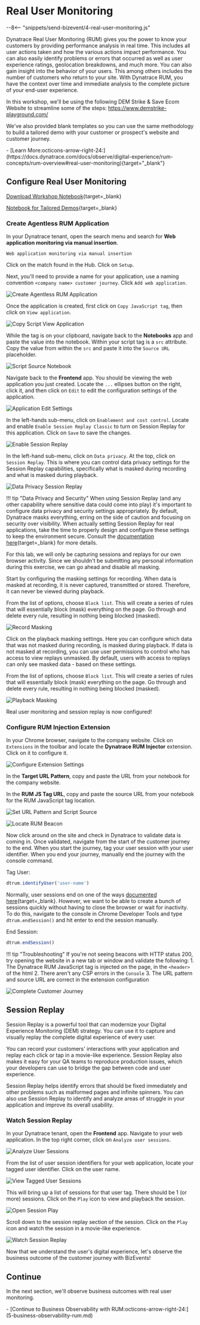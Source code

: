 # Real User Monitoring
--8<-- "snippets/send-bizevent/4-real-user-monitoring.js"

Dynatrace Real User Monitoring (RUM) gives you the power to know your customers by providing performance analysis in real time. This includes all user actions taken and how the various actions impact performance. You can also easily identify problems or errors that occurred as well as user experience ratings, geolocation breakdowns, and much more. You can also gain insight into the behavior of your users. This among others includes the number of customers who return to your site. With Dynatrace RUM, you have the context over time and immediate analysis to the complete picture of your end-user experience.

In this workshop, we'll be using the following DEM Strike & Save Ecom Website to streamline some of the steps: https://www.demstrike-playground.com/

We've also provided blank templates so you can use the same methodology to build a tailored demo with your customer or prospect's website and customer journey. 

<div class="grid cards" markdown>
- [Learn More:octicons-arrow-right-24:](https://docs.dynatrace.com/docs/observe/digital-experience/rum-concepts/rum-overview#real-user-monitoring){target="_blank"}
</div>

## Configure Real User Monitoring

[Download Workshop Notebook](https://github.com/dynatrace-wwse/enablement-browser-dem-biz-observability/blob/main/docs/assets/dynatrace/notebook/Customer_Journey.json){target=_blank}

[Notebook for Tailored Demos](https://github.com/dynatrace-wwse/enablement-browser-dem-biz-observability/blob/main/docs/assets/dynatrace/notebook/Blank_Customer_Journey.json){target=_blank}

### Create Agentless RUM Application

In your Dynatrace tenant, open the search menu and search for **Web application monitoring via manual insertion**.

```text
Web application monitoring via manual insertion
```

Click on the match found in the Hub.  Click on `Setup`.

Next, you'll need to provide a name for your application, use a naming convention `<company name> customer journey`.  Click `Add web application`.

![Create Agentless RUM Application](./img/real-user_create_agentless_rum_application.png)

Once the application is created, first click on `Copy JavaScript tag`, then click on `View application`.

![Copy Script View Application](./img/real-user_copy_script_view_application.png)

While the tag is on your clipboard, navigate back to the **Notebooks** app and paste the value into the notebook.  Within your script tag is a `src` attribute.  Copy the value from within the `src` and paste it into the `Source URL` placeholder.

![Script Source Notebook](./img/real-user_script_source_url.png)

Navigate back to the **Frontend** app.  You should be viewing the web application you just created.  Locate the `...` ellipses button on the right, click it, and then click on `Edit` to edit the configuration settings of the application.

![Application Edit Settings](./img/real-user_application_edit_settings.png)

In the left-hands sub-menu, click on `Enablement and cost control`.  Locate and enable `Enable Session Replay Classic` to turn on Session Replay for this application.  Click on `Save` to save the changes.

![Enable Session Replay](./img/real-user_application_enable_session_replay.png)

In the left-hand sub-menu, click on `Data privacy`.  At the top, click on `Session Replay`.  This is where you can control data privacy settings for the Session Replay capabilities, specifically what is masked during recording and what is masked during playback.

![Data Privacy Session Replay](./img/real-user_application_data_privacy_session_replay.png)

!!! tip "Data Privacy and Security"
    When using Session Replay (and any other capability where sensitive data could come into play) it's important to configure data privacy and security settings appropriately.  By default, Dynatrace masks everything, erring on the side of caution and focusing on security over visibility.  When actually setting Session Replay for real applications, take the time to properly design and configure these settings to keep the environment secure.  Consult the [documentation here](https://docs.dynatrace.com/docs/observe/digital-experience/session-replay/configure-session-replay-web){target=_blank} for more details.

For this lab, we will only be capturing sessions and replays for our own browser activity.  Since we shouldn't be submitting any personal information during this exercise, we can go ahead and disable all masking.

Start by configuring the masking settings for recording.  When data is masked at recording, it is never captured, transmitted or stored.  Therefore, it can never be viewed during playback.

From the list of options, choose `Block list`.  This will create a series of rules that will essentially block (mask) everything on the page.  Go through and delete every rule, resulting in nothing being blocked (masked).

![Record Masking](./img/real-user_application_record_masking.gif)

Click on the playback masking settings.  Here you can configure which data that was not masked during recording, is masked during playback.  If data is not masked at recording, you can use user permissions to control who has access to view replays unmasked.  By default, users with access to replays can only see masked data - based on these settings.

From the list of options, choose `Block list`.  This will create a series of rules that will essentially block (mask) everything on the page.  Go through and delete every rule, resulting in nothing being blocked (masked).

![Playback Masking](./img/real-user_application_playback_masking.gif)

Real user monitoring and session replay is now configured!

### Configure RUM Injection Extension

In your Chrome browser, navigate to the company website.  Click on `Extensions` in the toolbar and locate the **Dynatrace RUM Injector** extension.  Click on it to configure it.

![Configure Extension Settings](./img/real-user_configure_extension_click_extension.png)

In the **Target URL Pattern**, copy and paste the URL from your notebook for the company website.

In the **RUM JS Tag URL**, copy and paste the source URL from your notebook for the RUM JavaScript tag location.

![Set URL Pattern and Script Source](./img/real-user_configure_extension_set_url_source.png)


![Locate RUM Beacon](./img/real-user_configure_extension_hard_refresh_find_beacon.gif)

Now click around on the site and check in Dynatrace to validate data is coming in. Once validated, navigate from the start of the customer journey to the end. When you start the journey, tag your user session with your user identifier.  When you end your journey, manually end the journey with the console command.


Tag User:
```javascript
dtrum.identifyUser('user-name')
```

Normally, user sessions end on one of the ways [documented here](https://docs.dynatrace.com/docs/shortlink/user-session#user-session-end){target=_blank}.  However, we want to be able to create a bunch of sessions quickly without having to close the browser or wait for inactivity. To do this, navigate to the console in Chrome Developer Tools and type `dtrum.endSession()` and hit enter to end the session manually.

End Session:
```javascript
dtrum.endSession()
```

!!! tip "Troubleshooting"
    If you're not seeing beacons with HTTP status 200, try opening the website in a new tab or window and validate the following:
    1. The Dynatrace RUM JavaScript tag is injected on the page, in the `<header>` of the html
    2. There aren't any CSP errors in the `Console`
    3. The URL pattern and source URL are correct in the extension configuration


![Complete Customer Journey](./img/real-user_configure_extension_complete_customer_journey.gif)


## Session Replay

Session Replay is a powerful tool that can modernize your Digital Experience Monitoring (DEM) strategy. You can use it to capture and visually replay the complete digital experience of every user.

You can record your customers' interactions with your application and replay each click or tap in a movie-like experience. Session Replay also makes it easy for your QA teams to reproduce production issues, which your developers can use to bridge the gap between code and user experience.

Session Replay helps identify errors that should be fixed immediately and other problems such as malformed pages and infinite spinners. You can also use Session Replay to identify and analyze areas of struggle in your application and improve its overall usability.

### Watch Session Replay

In your Dynatrace tenant, open the **Frontend** app.  Navigate to your web application.  In the top right corner, click on `Analyze user sessions`.

![Analyze User Sessions](./img/real-user_watch_session_replay_analyze_user_sessions.png)

From the list of user session identifiers for your web application, locate your tagged user identifier.  Click on the user name.

![View Tagged User Sessions](./img/real-user_watch_session_replay_click_user_tagged_session.png)

This will bring up a list of sessions for that user tag.  There should be 1 (or more) sessions.  Click on the `Play` icon to view and playback the session.

![Open Session Play](./img/real-user_watch_session_replay_click_play_button.png)

Scroll down to the session replay section of the session.  Click on the `Play` icon and watch the session in a movie-like experience.

![Watch Session Replay](./img/real-user_watch_session_replay_watch_replay.gif)

Now that we understand the user's digital experience, let's observe the business outcome of the customer journey with BizEvents!

## Continue

In the next section, we'll observe business outcomes with real user monitoring.

<div class="grid cards" markdown>
- [Continue to Business Observability with RUM:octicons-arrow-right-24:](5-business-observability-rum.md)
</div>
